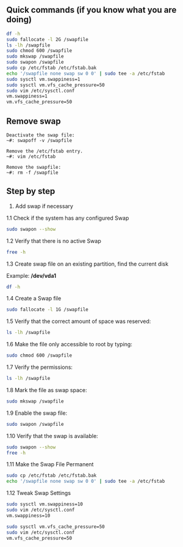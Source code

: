 ## Quick commands (if you know what you are doing)

```bash
df -h
sudo fallocate -l 2G /swapfile
ls -lh /swapfile
sudo chmod 600 /swapfile
sudo mkswap /swapfile
sudo swapon /swapfile
sudo cp /etc/fstab /etc/fstab.bak
echo '/swapfile none swap sw 0 0' | sudo tee -a /etc/fstab
sudo sysctl vm.swappiness=1
sudo sysctl vm.vfs_cache_pressure=50
sudo vim /etc/sysctl.conf
vm.swappiness=1
vm.vfs_cache_pressure=50
```

## Remove swap
```
Deactivate the swap file:
~#: swapoff -v /swapfile

Remove the /etc/fstab entry.
~#: vim /etc/fstab

Remove the swapfile:
~#: rm -f /swapfile
```

## Step by step

1. Add swap if necessary

1.1 Check if the system has any configured Swap

```bash
sudo swapon --show
```

1.2 Verify that there is no active Swap

```bash
free -h
```

1.3 Create swap file on an existing partition, find the current disk

Example: **/dev/vda1**

```bash
df -h
```

1.4 Create a Swap file

```bash
sudo fallocate -l 1G /swapfile
```

1.5 Verify that the correct amount of space was reserved:

```bash
ls -lh /swapfile
```

1.6 Make the file only accessible to root by typing:

```bash
sudo chmod 600 /swapfile
```

1.7 Verify the permissions:

```bash
ls -lh /swapfile
```

1.8 Mark the file as swap space:

```bash
sudo mkswap /swapfile
```

1.9 Enable the swap file:

```bash
sudo swapon /swapfile
```

1.10 Verify that the swap is available:

```bash
sudo swapon --show
free -h
```

1.11 Make the Swap File Permanent

```bash
sudo cp /etc/fstab /etc/fstab.bak
echo '/swapfile none swap sw 0 0' | sudo tee -a /etc/fstab
```

1.12 Tweak Swap Settings

```bash
sudo sysctl vm.swappiness=10
sudo vim /etc/sysctl.conf
vm.swappiness=10

sudo sysctl vm.vfs_cache_pressure=50
sudo vim /etc/sysctl.conf
vm.vfs_cache_pressure=50
```
